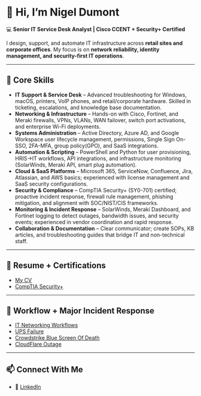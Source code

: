 # 👋 Hi, I’m Nigel Dumont  

💻 **Senior IT Service Desk Analyst | Cisco CCENT + Security+ Certified**  

I design, support, and automate IT infrastructure across **retail sites and corporate offices**. My focus is on **network reliability, identity management, and security-first IT operations**.  

---

## 🔧 Core Skills  

- **IT Support & Service Desk** – Advanced troubleshooting for Windows, macOS, printers, VoIP phones, and retail/corporate hardware. Skilled in ticketing, escalations, and knowledge base documentation.  
- **Networking & Infrastructure** – Hands-on with Cisco, Fortinet, and Meraki firewalls, VPNs, VLANs, WAN failover, switch port activations, and enterprise Wi-Fi deployments.  
- **Systems Administration** – Active Directory, Azure AD, and Google Workspace user lifecycle management, permissions, Single Sign On-SSO, 2FA-MFA, group policy(GPO), and SaaS integrations.
- **Automation & Scripting** – PowerShell and Python for user provisioning, HRIS→IT workflows, API integrations, and infrastructure monitoring (SolarWinds, Meraki API, smart plug automation).  
- **Cloud & SaaS Platforms** – Microsoft 365, ServiceNow, Confluence, Jira, Atlassian, and AWS basics; experienced with license management and SaaS security configurations.  
- **Security & Compliance** – CompTIA Security+ (SY0-701) certified; proactive incident response, firewall rule management, phishing mitigation, and alignment with SOC/NIST/CIS frameworks.  
- **Monitoring & Incident Response** – SolarWinds, Meraki Dashboard, and Fortinet logging to detect outages, bandwidth issues, and security events; experienced in vendor coordination and rapid response.  
- **Collaboration & Documentation** – Clear communicator; create SOPs, KB articles, and troubleshooting guides that bridge IT and non-technical staff.  


---

## 📝 Resume + Certifications 

- [My CV](./assets/Nigel-Dumont-Resume-2025.pdf)
- [CompTIA Security+](./assets/Security+Cert-Transcript.png)

---

## 📑 Workflow + Major Incident Response
- [IT Networking Workflows](./assets/ND_IT_Networking_Workflows.pdf)  
- [UPS Failure](./assets/Rise_West_Springfield_Internet_Outage.pdf)
- [Crowdstrike Blue Screen Of Death](./assets/CrowdStrike_Outage_Incident_Report_July_2024.pdf)
- [CloudFlare Outage](./assets/cloudflare_outage_report.pdf)

---

## 📫 Connect With Me  
- 💼 [LinkedIn](https://www.linkedin.com/in/nigeldumont)
